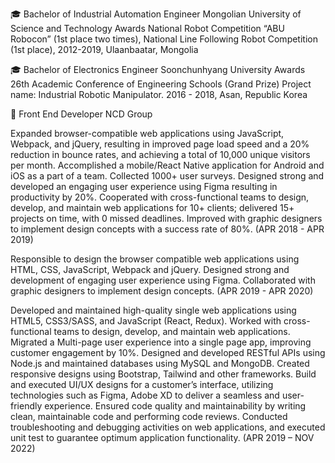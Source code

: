 

🎓 Bachelor of Industrial Automation Engineer
Mongolian University of Science and Technology
 Awards National Robot Competition “ABU Robocon” (1st place two times), National Line Following Robot Competition (1st place), 2012-2019, Ulaanbaatar, Mongolia

🎓 Bachelor of Electronics Engineer
Soonchunhyang University
Awards 26th Academic Conference of Engineering Schools (Grand Prize) Project name: Industrial Robotic Manipulator.                 2016 - 2018, Asan, Republic Korea

💼 Front End Developer
NCD Group

Expanded browser-compatible web applications using JavaScript, Webpack, and jQuery, resulting in improved page load speed and a 20% reduction in bounce rates, and achieving a total of 10,000 unique visitors per month.
Accomplished a mobile/React Native application for Android and iOS as a part of a team. Collected 1000+ user surveys.
Designed strong and developed an engaging user experience using Figma resulting in productivity by 20%.
Cooperated with cross-functional teams to design, develop, and maintain web applications for 10+ clients; delivered 15+ projects on time, with 0 missed deadlines.
Improved with graphic designers to implement design concepts with a success rate of 80%. (APR 2018 - APR 2019)


Responsible to design the browser compatible web applications using HTML, CSS, JavaScript, Webpack and jQuery. Designed strong and development of engaging user experience using Figma. Collaborated with graphic designers to implement design concepts.   (APR 2019 - APR 2020)


Developed and maintained high-quality single web applications using HTML5, CSS3/SASS, and JavaScript (React, Redux). Worked with cross-functional teams to design, develop, and maintain web applications. Migrated a Multi-page user experience into a single page app, improving customer engagement by 10%. Designed and developed RESTful APIs using Node.js and maintained databases using MySQL and MongoDB. Created responsive designs using Bootstrap, Tailwind and other frameworks. Build and executed UI/UX designs for a customer’s interface, utilizing technologies such as Figma, Adobe XD to deliver a seamless and user-friendly experience. Ensured code quality and maintainability by writing clean, maintainable code and performing code reviews. Conducted troubleshooting and debugging activities on web applications, and executed unit test to guarantee optimum application functionality.     (APR 2019 – NOV 2022)  

